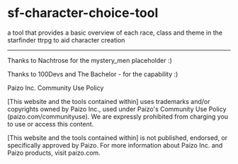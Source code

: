 # sf-character-choice-tool

a tool that provides a basic overview of each race, class and theme in the starfinder ttrpg to aid character creation

---

Thanks to Nachtrose for the mystery_men placeholder :)

Thanks to 100Devs and The Bachelor - for the capability :)

Paizo Inc. Community Use Policy

[This website and the tools contained within] uses trademarks and/or copyrights owned by Paizo Inc., used under Paizo's Community Use Policy (paizo.com/communityuse). We are expressly prohibited from charging you to use or access this content.

[This website and the tools contained within] is not published, endorsed, or specifically approved by Paizo. For more information about Paizo Inc. and Paizo products, visit paizo.com.
